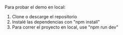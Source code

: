 Para probar el demo en local:

1. Clone o descarge el repositorio
2. Instalé las dependencias con "npm install"
3. Para correr el proyecto en local, use "npm run dev"
